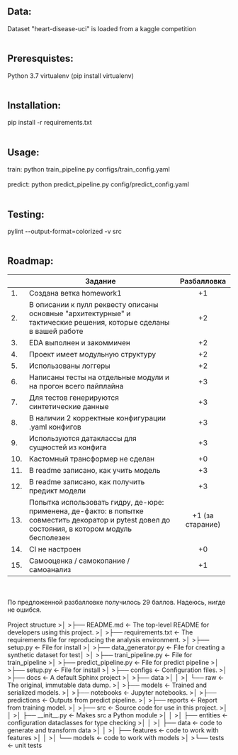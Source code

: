 ## Data:

Dataset "heart-disease-uci" is loaded from a kaggle competition
<br>
<br>
## Preresquistes:

Python 3.7
virtualenv (pip install virtualenv)
<br>
<br>
## Installation:

pip install -r requirements.txt
<br>
<br>
## Usage:

train: python train_pipeline.py configs/train_config.yaml
<br>
<br>
predict: python predict_pipeline.py config/predict_config.yaml
<br>
<br>
## Testing:

pylint --output-format=colorized -v src
<br>
<br>
## Roadmap:

|  |Задание|Разбалловка|
|---|------------------------------------------------------------------------------------------------------------------|:--------:|
|1.|Создана ветка homework1|+1|
|2.|В описании к пулл реквесту описаны основные "архитектурные" и тактические решения, которые сделаны в вашей работе|+2|
|3.|EDA выполнен и закоммичен|+2|
|4.|Проект имеет модульную структуру|+2|
|5.|Использованы логгеры|+2|
|6.|Написаны тесты на отдельные модули и на прогон всего пайплайна|+3|
|7.|Для тестов генерируются синтетические данные|+3|
|8.|В наличии 2 корректные конфигурации .yaml конфигов|+3|
|9.|Используются датаклассы для сущностей из конфига|+3|
|10.|Кастомный трансформер не сделан|+0|
|11.|В readme записано, как учить модель|+3|
|12.|В readme записано, как получить предикт модели|+3|
|13.|Попытка использовать гидру, де-юре: применена, де-факто: в попытке совместить декоратор и pytest довел до состояния, в котором модуль бесполезен|+1 (за старание)|
|14.|CI не настроен|+0|
|15.|Самооценка / самокопание / самоанализ|+1|
<br>
<br>
По предложенной разбалловке получилось 29 баллов. Надеюсь, нигде не ошибся.
<br>
<br>
Project structure
>│
>├── README.md             <- The top-level README for developers using this project.
>│
>├── requirements.txt      <- The requirements file for reproducing the analysis environment.
>│
>├── setup.py              <- File for install
>│
>├── data_generator.py  	  <- File for creating a synthetic dataset for test│
>│
>├── trani_pipeline.py     <- File for train_pipeline
>│
>├── predict_pipeline.py   <- File for predict pipeline
>│
>├── setup.py              <- File for install
>│
>├── configs               <- Configuration files.
>│
>├── docs                  <- A default Sphinx project
>│
>├── data
>│	│
>│   └── raw               <- The original, immutable data dump.
>│
>├── models                <- Trained and serialized models.
>│
>├── notebooks             <- Jupyter notebooks.
>│
>├── predictions           <- Outputs from predict pipeline.
>│
>├── reports               <- Report from training model.
>│
>├── src                   <- Source code for use in this project.
>│	│
>│   ├── __init__.py       <- Makes src a Python module
>│   │
>│   ├── entities          <- configuration dataclasses for type checking
>│   │
>│   ├── data              <- code to generate and transform data
>│	│
>│   ├── features          <- code to work with features
>│   │
>│   └── models            <- code to work with models
>│
>└── tests                 <- unit tests

